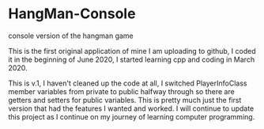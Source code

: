 # HangMan-Console
console version of the hangman game

This is the first original application of mine I am uploading to github, I coded it in the beginning of June 2020, I started learning cpp and coding in March 2020.

This is v.1, I haven't cleaned up the code at all, I switched PlayerInfoClass member variables from private to public halfway through so there are getters and setters for public variables. This is pretty much just the first version that had the features I wanted and worked. I will continue to update this project as I continue on my journey of learning computer programming. 

